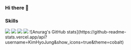 ### Hi there 👋   

<h3>Skills</h3>
<img src="https://img.shields.io/badge/Java-007396?style=flat-square&logo=Java&logoColor=white" /> <img src="https://img.shields.io/badge/Python-#3776AB?style=flat-square&logo=Python&logoColor=white" /> <img src="https://img.shields.io/badge/MySQL-#4479A1?style=flat-square&logo=MySQL&logoColor=white" /> <img src="https://img.shields.io/badge/Android-#3DDC84?style=flat-square&logo=MySQL&logoColor=white" />
![Anurag's GitHub stats](https://github-readme-stats.vercel.app/api?username=KimHyoJung&show_icons=true&theme=cobalt)   

